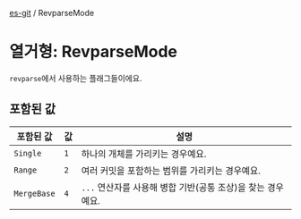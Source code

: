 [es-git](../globals.md) / RevparseMode

# 열거형: RevparseMode

`revparse`에서 사용하는 플래그들이에요.

## 포함된 값

| 포함된 값                              | 값   | 설명                                    |
|------------------------------------|-----|---------------------------------------|
| <a id="single"></a> `Single`       | `1` | 하나의 개체를 가리키는 경우예요.                    |
| <a id="range"></a> `Range`         | `2` | 여러 커밋을 포함하는 범위를 가리키는 경우예요.            |
| <a id="mergebase"></a> `MergeBase` | `4` | `...` 연산자를 사용해 병합 기반(공통 조상)을 찾는 경우예요. | 
